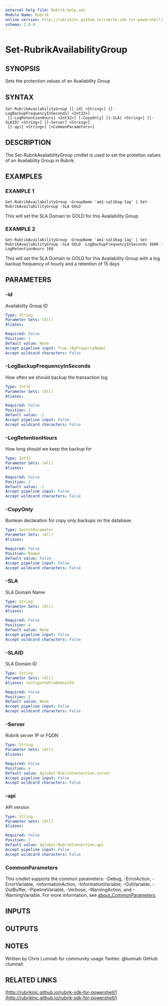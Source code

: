 ```yaml
---
external help file: Rubrik-help.xml
Module Name: Rubrik
online version: http://rubrikinc.github.io/rubrik-sdk-for-powershell/
schema: 2.0.0
---
```


# Set-RubrikAvailabilityGroup

## SYNOPSIS
Sets the protection values of an Availability Group

## SYNTAX

```
Set-RubrikAvailabilityGroup [[-id] <String>] [[-LogBackupFrequencyInSeconds] <Int32>]
 [[-LogRetentionHours] <Int32>] [-CopyOnly] [[-SLA] <String>] [[-SLAID] <String>] [[-Server] <String>]
 [[-api] <String>] [<CommonParameters>]
```

## DESCRIPTION
The Set-RubrikAvailabilityGroup cmdlet is used to set the protetion values of an Availability Group in Rubrik.

## EXAMPLES

### EXAMPLE 1
```
Get-RubrikAvailabilityGroup -GroupName 'am1-sql16ag-1ag' | Set-RubrikAvailabilityGroup -SLA GOLD
```

This will set the SLA Domain to GOLD for this Availability Group

### EXAMPLE 2
```
Get-RubrikAvailabilityGroup -GroupName 'am1-sql16ag-1ag' | Set-RubrikAvailabilityGroup -SLA GOLD -LogBackupFrequencyInSeconds 3600 -LogRetentionHours 168
```

This will set the SLA Domain to GOLD for this Availability Group with a log backup frequency of hourly and a retention of 15 days

## PARAMETERS

### -id
Availability Group ID

```yaml
Type: String
Parameter Sets: (All)
Aliases:

Required: False
Position: 1
Default value: None
Accept pipeline input: True (ByPropertyName)
Accept wildcard characters: False
```

### -LogBackupFrequencyInSeconds
How often we should backup the transaction log

```yaml
Type: Int32
Parameter Sets: (All)
Aliases:

Required: False
Position: 2
Default value: -1
Accept pipeline input: False
Accept wildcard characters: False
```

### -LogRetentionHours
How long should we keep the backup for

```yaml
Type: Int32
Parameter Sets: (All)
Aliases:

Required: False
Position: 3
Default value: -1
Accept pipeline input: False
Accept wildcard characters: False
```

### -CopyOnly
Boolean declaration for copy only backups on the database.

```yaml
Type: SwitchParameter
Parameter Sets: (All)
Aliases:

Required: False
Position: Named
Default value: False
Accept pipeline input: False
Accept wildcard characters: False
```

### -SLA
SLA Domain Name

```yaml
Type: String
Parameter Sets: (All)
Aliases:

Required: False
Position: 4
Default value: None
Accept pipeline input: False
Accept wildcard characters: False
```

### -SLAID
SLA Domain ID

```yaml
Type: String
Parameter Sets: (All)
Aliases: configuredSlaDomainId

Required: False
Position: 5
Default value: None
Accept pipeline input: False
Accept wildcard characters: False
```

### -Server
Rubrik server IP or FQDN

```yaml
Type: String
Parameter Sets: (All)
Aliases:

Required: False
Position: 6
Default value: $global:RubrikConnection.server
Accept pipeline input: False
Accept wildcard characters: False
```

### -api
API version

```yaml
Type: String
Parameter Sets: (All)
Aliases:

Required: False
Position: 7
Default value: $global:RubrikConnection.api
Accept pipeline input: False
Accept wildcard characters: False
```

### CommonParameters
This cmdlet supports the common parameters: -Debug, -ErrorAction, -ErrorVariable, -InformationAction, -InformationVariable, -OutVariable, -OutBuffer, -PipelineVariable, -Verbose, -WarningAction, and -WarningVariable. For more information, see [about_CommonParameters](http://go.microsoft.com/fwlink/?LinkID=113216).

## INPUTS

## OUTPUTS

## NOTES
Written by Chris Lumnah for community usage
Twitter: @lumnah
GitHub: clumnah

## RELATED LINKS

[http://rubrikinc.github.io/rubrik-sdk-for-powershell/](http://rubrikinc.github.io/rubrik-sdk-for-powershell/)

